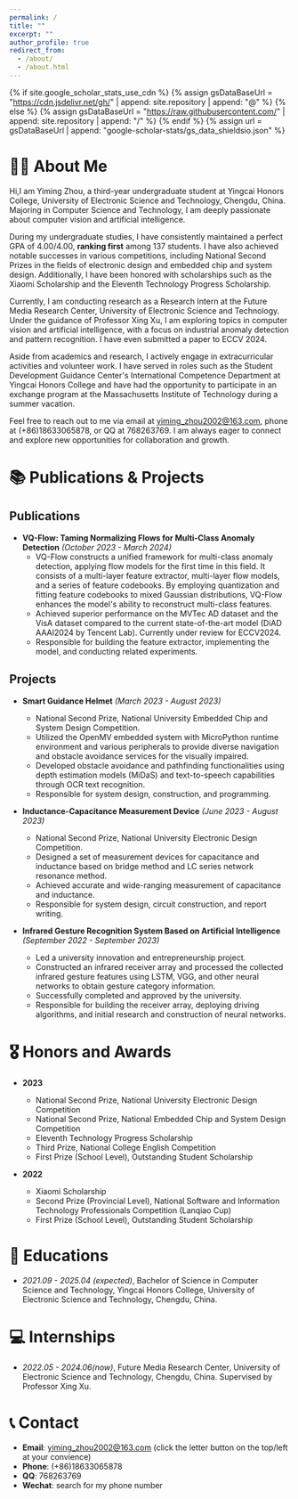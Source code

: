 ```yaml
---
permalink: /
title: ""
excerpt: ""
author_profile: true
redirect_from: 
  - /about/
  - /about.html
---
```


{% if site.google_scholar_stats_use_cdn %}
{% assign gsDataBaseUrl = "https://cdn.jsdelivr.net/gh/" | append: site.repository | append: "@" %}
{% else %}
{% assign gsDataBaseUrl = "https://raw.githubusercontent.com/" | append: site.repository | append: "/" %}
{% endif %}
{% assign url = gsDataBaseUrl | append: "google-scholar-stats/gs_data_shieldsio.json" %}

<span class='anchor' id='about-me'></span>

# 🧑‍💼 About Me

Hi,I am Yiming Zhou, a third-year undergraduate student at Yingcai Honors College, University of Electronic Science and Technology, Chengdu, China. Majoring in Computer Science and Technology, I am deeply passionate about computer vision and artificial intelligence.

During my undergraduate studies, I have consistently maintained a perfect GPA of 4.00/4.00, **ranking first** among 137 students. I have also achieved notable successes in various competitions, including National Second Prizes in the fields of electronic design and embedded chip and system design. Additionally, I have been honored with scholarships such as the Xiaomi Scholarship and the Eleventh Technology Progress Scholarship.

Currently, I am conducting research as a Research Intern at the Future Media Research Center, University of Electronic Science and Technology. Under the guidance of Professor Xing Xu, I am exploring topics in computer vision and artificial intelligence, with a focus on industrial anomaly detection and pattern recognition. I have even submitted a paper to ECCV 2024.

Aside from academics and research, I actively engage in extracurricular activities and volunteer work. I have served in roles such as the Student Development Guidance Center's International Competence Department at Yingcai Honors College and have had the opportunity to participate in an exchange program at the Massachusetts Institute of Technology during a summer vacation.

Feel free to reach out to me via email at yiming_zhou2002@163.com, phone at (+86)18633065878, or QQ at 768263769. I am always eager to connect and explore new opportunities for collaboration and growth.
<!--
My research interest includes neural machine translation and computer vision. I have published more than 100 papers at the top international AI conferences with total <a href='https://scholar.google.com/citations?user=DhtAFkwAAAAJ'>google scholar citations <strong><span id='total_cit'>260000+</span></strong></a> (You can also use google scholar badge <a href='https://scholar.google.com/citations?user=DhtAFkwAAAAJ'><img src="https://img.shields.io/endpoint?url={{ url | url_encode }}&logo=Google%20Scholar&labelColor=f6f6f6&color=9cf&style=flat&label=citations"></a>).
-->

<!--
# 🔥 News
- *2022.02*: &nbsp;🎉🎉 Lorem ipsum dolor sit amet, consectetur adipiscing elit. Vivamus ornare aliquet ipsum, ac tempus justo dapibus sit amet. 
-->

# 📚 Publications & Projects

## Publications

- **VQ-Flow: Taming Normalizing Flows for Multi-Class Anomaly Detection** *(October 2023 - March 2024)*
  - VQ-Flow constructs a unified framework for multi-class anomaly detection, applying flow models for the first time in this field. It consists of a multi-layer feature extractor, multi-layer flow models, and a series of feature codebooks. By employing quantization and fitting feature codebooks to mixed Gaussian distributions, VQ-Flow enhances the model's ability to reconstruct multi-class features.
  - Achieved superior performance on the MVTec AD dataset and the VisA dataset compared to the current state-of-the-art model (DiAD AAAI2024 by Tencent Lab). Currently under review for ECCV2024.
  - Responsible for building the feature extractor, implementing the model, and conducting related experiments.

## Projects

- **Smart Guidance Helmet** *(March 2023 - August 2023)*
  - National Second Prize, National University Embedded Chip and System Design Competition.
  - Utilized the OpenMV embedded system with MicroPython runtime environment and various peripherals to provide diverse navigation and obstacle avoidance services for the visually impaired.
  - Developed obstacle avoidance and pathfinding functionalities using depth estimation models (MiDaS) and text-to-speech capabilities through OCR text recognition.
  - Responsible for system design, construction, and programming.

- **Inductance-Capacitance Measurement Device** *(June 2023 - August 2023)*
  - National Second Prize, National University Electronic Design Competition.
  - Designed a set of measurement devices for capacitance and inductance based on bridge method and LC series network resonance method.
  - Achieved accurate and wide-ranging measurement of capacitance and inductance.
  - Responsible for system design, circuit construction, and report writing.

- **Infrared Gesture Recognition System Based on Artificial Intelligence** *(September 2022 - September 2023)*
  - Led a university innovation and entrepreneurship project.
  - Constructed an infrared receiver array and processed the collected infrared gesture features using LSTM, VGG, and other neural networks to obtain gesture category information.
  - Successfully completed and approved by the university.
  - Responsible for building the receiver array, deploying driving algorithms, and initial research and construction of neural networks.

<!--
# 📝 Publications & Projects

<div class='paper-box'><div class='paper-box-image'><div><div class="badge">CVPR 2016</div><img src='images/500x300.png' alt="sym" width="100%"></div></div>
<div class='paper-box-text' markdown="1">

[Deep Residual Learning for Image Recognition](https://openaccess.thecvf.com/content_cvpr_2016/papers/He_Deep_Residual_Learning_CVPR_2016_paper.pdf)

**Kaiming He**, Xiangyu Zhang, Shaoqing Ren, Jian Sun

[**Project**](https://scholar.google.com/citations?view_op=view_citation&hl=zh-CN&user=DhtAFkwAAAAJ&citation_for_view=DhtAFkwAAAAJ:ALROH1vI_8AC) <strong><span class='show_paper_citations' data='DhtAFkwAAAAJ:ALROH1vI_8AC'></span></strong>
- Lorem ipsum dolor sit amet, consectetur adipiscing elit. Vivamus ornare aliquet ipsum, ac tempus justo dapibus sit amet. 
</div>
</div>

- [Lorem ipsum dolor sit amet, consectetur adipiscing elit. Vivamus ornare aliquet ipsum, ac tempus justo dapibus sit amet](https://github.com), A, B, C, **CVPR 2020**
-->



# 🎖 Honors and Awards
- **2023**
  - National Second Prize, National University Electronic Design Competition
  - National Second Prize, National Embedded Chip and System Design Competition
  - Eleventh Technology Progress Scholarship
  - Third Prize, National College English Competition
  - First Prize (School Level), Outstanding Student Scholarship

- **2022**
  - Xiaomi Scholarship
  - Second Prize (Provincial Level), National Software and Information Technology Professionals Competition (Lanqiao Cup)
  - First Prize (School Level), Outstanding Student Scholarship

# 📖 Educations
- *2021.09 - 2025.04 (expected)*, Bachelor of Science in Computer Science and Technology, Yingcai Honors College, University of Electronic Science and Technology, Chengdu, China.

<!--
# 💬 Invited Talks
- *2021.06*,
- *2021.03*
-->

# 💻 Internships
- *2022.05 - 2024.06(now)*, Future Media Research Center, University of Electronic Science and Technology, Chengdu, China. Supervised by Professor Xing Xu.


# 📞 Contact
- **Email**: yiming_zhou2002@163.com  (click the letter button on the top/left at your convience)
- **Phone**: (+86)18633065878
- **QQ**: 768263769
- **Wechat**: search for my phone number

